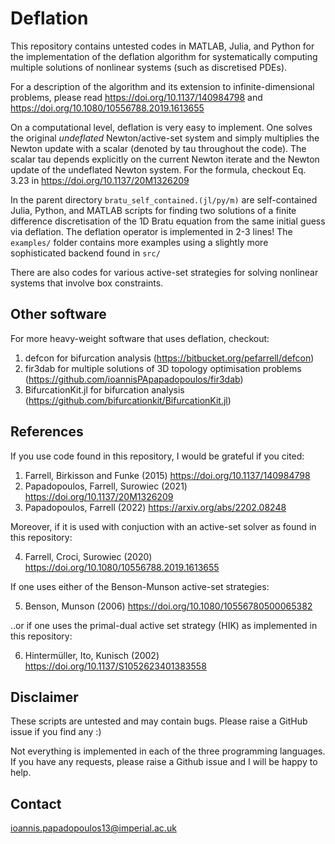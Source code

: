 # Deflation

This repository contains untested codes in MATLAB, Julia, and Python for the implementation of the deflation algorithm for systematically computing multiple solutions of nonlinear systems (such as discretised PDEs).

For a description of the algorithm and its extension to infinite-dimensional problems, please read https://doi.org/10.1137/140984798 and https://doi.org/10.1080/10556788.2019.1613655 

On a computational level, deflation is very easy to implement. One solves the original _undeflated_ Newton/active-set system and simply multiplies the Newton update with a scalar (denoted by tau throughout the code). The scalar tau depends explicitly on the current Newton iterate and the Newton update of the undeflated Newton system. For the formula, checkout Eq. 3.23 in https://doi.org/10.1137/20M1326209

In the parent directory `bratu_self_contained.(jl/py/m)` are self-contained Julia, Python, and MATLAB scripts for finding two solutions of a finite difference discretisation of the 1D Bratu equation from the same initial guess via deflation. The deflation operator is implemented in 2-3 lines! The `examples/` folder contains more examples using a slightly more sophisticated backend found in `src/`

There are also codes for various active-set strategies for solving nonlinear systems that involve box constraints. 

## Other software

For more heavy-weight software that uses deflation, checkout:

1. defcon for bifurcation analysis (https://bitbucket.org/pefarrell/defcon) 
2. fir3dab for multiple solutions of 3D topology optimisation problems (https://github.com/ioannisPApapadopoulos/fir3dab)
3. BifurcationKit.jl for bifurcation analysis (https://github.com/bifurcationkit/BifurcationKit.jl)

## References

If you use code found in this repository, I would be grateful if you cited:

1. Farrell, Birkisson and Funke (2015) https://doi.org/10.1137/140984798
2. Papadopoulos, Farrell, Surowiec (2021) https://doi.org/10.1137/20M1326209
3. Papadopoulos, Farrell (2022) https://arxiv.org/abs/2202.08248

Moreover, if it is used with conjuction with an active-set solver as found in this repository:

4. Farrell, Croci, Surowiec (2020) https://doi.org/10.1080/10556788.2019.1613655

If one uses either of the Benson-Munson active-set strategies:

5. Benson, Munson (2006) https://doi.org/10.1080/10556780500065382

..or if one uses the primal-dual active set strategy (HIK) as implemented in this repository:

6. Hintermüller, Ito, Kunisch (2002) https://doi.org/10.1137/S1052623401383558

## Disclaimer

These scripts are untested and may contain bugs. Please raise a GitHub issue if you find any :)

Not everything is implemented in each of the three programming languages. If you have any requests, please raise a Github issue and I will be happy to help.

## Contact
ioannis.papadopoulos13@imperial.ac.uk
